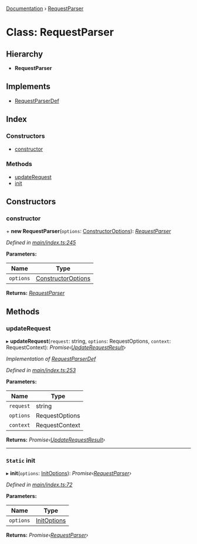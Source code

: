 [Documentation](../README.md) › [RequestParser](requestparser.md)

# Class: RequestParser

## Hierarchy

* **RequestParser**

## Implements

* [RequestParserDef](../interfaces/requestparserdef.md)

## Index

### Constructors

* [constructor](requestparser.md#constructor)

### Methods

* [updateRequest](requestparser.md#updaterequest)
* [init](requestparser.md#static-init)

## Constructors

###  constructor

\+ **new RequestParser**(`options`: [ConstructorOptions](../interfaces/constructoroptions.md)): *[RequestParser](requestparser.md)*

*Defined in [main/index.ts:245](https://github.com/badbatch/graphql-box/blob/1d38e3b/packages/request-parser/src/main/index.ts#L245)*

**Parameters:**

Name | Type |
------ | ------ |
`options` | [ConstructorOptions](../interfaces/constructoroptions.md) |

**Returns:** *[RequestParser](requestparser.md)*

## Methods

###  updateRequest

▸ **updateRequest**(`request`: string, `options`: RequestOptions, `context`: RequestContext): *Promise‹[UpdateRequestResult](../interfaces/updaterequestresult.md)›*

*Implementation of [RequestParserDef](../interfaces/requestparserdef.md)*

*Defined in [main/index.ts:253](https://github.com/badbatch/graphql-box/blob/1d38e3b/packages/request-parser/src/main/index.ts#L253)*

**Parameters:**

Name | Type |
------ | ------ |
`request` | string |
`options` | RequestOptions |
`context` | RequestContext |

**Returns:** *Promise‹[UpdateRequestResult](../interfaces/updaterequestresult.md)›*

___

### `Static` init

▸ **init**(`options`: [InitOptions](../interfaces/initoptions.md)): *Promise‹[RequestParser](requestparser.md)›*

*Defined in [main/index.ts:72](https://github.com/badbatch/graphql-box/blob/1d38e3b/packages/request-parser/src/main/index.ts#L72)*

**Parameters:**

Name | Type |
------ | ------ |
`options` | [InitOptions](../interfaces/initoptions.md) |

**Returns:** *Promise‹[RequestParser](requestparser.md)›*
